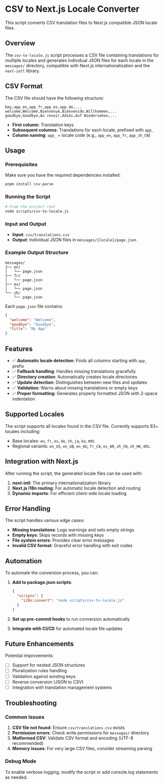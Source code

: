 # CSV to Next.js Locale Converter

This script converts CSV translation files to Next.js compatible JSON locale files.

## Overview

The `csv-to-locale.js` script processes a CSV file containing translations for multiple locales and generates individual JSON files for each locale in the `messages/` directory, compatible with Next.js internationalization and the `next-intl` library.

## CSV Format

The CSV file should have the following structure:

```csv
Key,app_en,app_fr,app_es,app_de,...
welcome,Welcome,Bienvenue,Bienvenido,Willkommen,...
goodbye,Goodbye,Au revoir,Adiós,Auf Wiedersehen,...
```

- **First column**: Translation keys
- **Subsequent columns**: Translations for each locale, prefixed with `app_`
- **Column naming**: `app_` + locale code (e.g., `app_en`, `app_fr`, `app_zh_CN`)

## Usage

### Prerequisites

Make sure you have the required dependencies installed:

```bash
pnpm install csv-parse
```

### Running the Script

```bash
# From the project root
node scripts/csv-to-locale.js
```

### Input and Output

- **Input**: `csv/translations.csv`
- **Output**: Individual JSON files in `messages/{locale}/page.json`

### Example Output Structure

```text
messages/
├── en/
│   └── page.json
├── fr/
│   └── page.json
├── es/
│   └── page.json
└── zh/
    └── page.json
```

Each `page.json` file contains:

```json
{
  "welcome": "Welcome",
  "goodbye": "Goodbye",
  "title": "My App"
}
```

## Features

- ✅ **Automatic locale detection**: Finds all columns starting with `app_` prefix
- ✅ **Fallback handling**: Handles missing translations gracefully
- ✅ **Directory creation**: Automatically creates locale directories
- ✅ **Update detection**: Distinguishes between new files and updates
- ✅ **Validation**: Warns about missing translations or empty keys
- ✅ **Proper formatting**: Generates properly formatted JSON with 2-space indentation

## Supported Locales

The script supports all locales found in the CSV file. Currently supports 83+ locales including:

- Base locales: `en`, `fr`, `es`, `de`, `zh`, `ja`, `ko`, etc.
- Regional variants: `en_US`, `en_GB`, `en_AU`, `fr_CA`, `es_AR`, `zh_CN`, `zh_HK`, etc.

## Integration with Next.js

After running the script, the generated locale files can be used with:

1. **next-intl**: The primary internationalization library
2. **Next.js i18n routing**: For automatic locale detection and routing
3. **Dynamic imports**: For efficient client-side locale loading

## Error Handling

The script handles various edge cases:

- **Missing translations**: Logs warnings and sets empty strings
- **Empty keys**: Skips records with missing keys
- **File system errors**: Provides clear error messages
- **Invalid CSV format**: Graceful error handling with exit codes

## Automation

To automate the conversion process, you can:

1. **Add to package.json scripts**:

   ```json
   {
     "scripts": {
       "i18n:convert": "node scripts/csv-to-locale.js"
     }
   }
   ```

2. **Set up pre-commit hooks** to run conversion automatically

3. **Integrate with CI/CD** for automated locale file updates

## Future Enhancements

Potential improvements:

- [ ] Support for nested JSON structures
- [ ] Pluralization rules handling
- [ ] Validation against existing keys
- [ ] Reverse conversion (JSON to CSV)
- [ ] Integration with translation management systems

## Troubleshooting

### Common Issues

1. **CSV file not found**: Ensure `csv/translations.csv` exists
2. **Permission errors**: Check write permissions for `messages/` directory
3. **Malformed CSV**: Validate CSV format and encoding (UTF-8 recommended)
4. **Memory issues**: For very large CSV files, consider streaming parsing

### Debug Mode

To enable verbose logging, modify the script or add console.log statements as needed.
